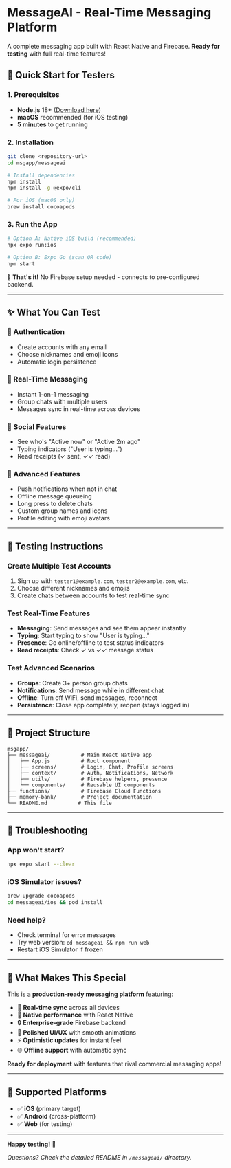 # MessageAI - Real-Time Messaging Platform

A complete messaging app built with React Native and Firebase. **Ready for testing** with full real-time features!

## 🚀 Quick Start for Testers

### 1. Prerequisites
- **Node.js** 18+ ([Download here](https://nodejs.org/))
- **macOS** recommended (for iOS testing)
- **5 minutes** to get running

### 2. Installation
```bash
git clone <repository-url>
cd msgapp/messageai

# Install dependencies
npm install
npm install -g @expo/cli

# For iOS (macOS only)
brew install cocoapods
```

### 3. Run the App
```bash
# Option A: Native iOS build (recommended)
npx expo run:ios

# Option B: Expo Go (scan QR code)
npm start
```

**🎉 That's it!** No Firebase setup needed - connects to pre-configured backend.

---

## ✨ What You Can Test

### 🔐 Authentication
- Create accounts with any email
- Choose nicknames and emoji icons
- Automatic login persistence

### 💬 Real-Time Messaging  
- Instant 1-on-1 messaging
- Group chats with multiple users
- Messages sync in real-time across devices

### 👥 Social Features
- See who's "Active now" or "Active 2m ago"
- Typing indicators ("User is typing...")
- Read receipts (✓ sent, ✓✓ read)

### 🎨 Advanced Features
- Push notifications when not in chat
- Offline message queueing
- Long press to delete chats
- Custom group names and icons
- Profile editing with emoji avatars

---

## 🧪 Testing Instructions

### Create Multiple Test Accounts
1. Sign up with `tester1@example.com`, `tester2@example.com`, etc.
2. Choose different nicknames and emojis
3. Create chats between accounts to test real-time sync

### Test Real-Time Features
- **Messaging**: Send messages and see them appear instantly
- **Typing**: Start typing to show "User is typing..." 
- **Presence**: Go online/offline to test status indicators
- **Read receipts**: Check ✓ vs ✓✓ message status

### Test Advanced Scenarios
- **Groups**: Create 3+ person group chats
- **Notifications**: Send message while in different chat
- **Offline**: Turn off WiFi, send messages, reconnect
- **Persistence**: Close app completely, reopen (stays logged in)

---

## 📁 Project Structure

```
msgapp/
├── messageai/          # Main React Native app
│   ├── App.js          # Root component
│   ├── screens/        # Login, Chat, Profile screens
│   ├── context/        # Auth, Notifications, Network
│   ├── utils/          # Firebase helpers, presence
│   └── components/     # Reusable UI components
├── functions/          # Firebase Cloud Functions
├── memory-bank/        # Project documentation
└── README.md          # This file
```

---

## 🔧 Troubleshooting

### App won't start?
```bash
npx expo start --clear
```

### iOS Simulator issues?
```bash
brew upgrade cocoapods
cd messageai/ios && pod install
```

### Need help?
- Check terminal for error messages
- Try web version: `cd messageai && npm run web`
- Restart iOS Simulator if frozen

---

## 🎯 What Makes This Special

This is a **production-ready messaging platform** featuring:

- 🚀 **Real-time sync** across all devices
- 📱 **Native performance** with React Native
- 🔒 **Enterprise-grade** Firebase backend  
- 🎨 **Polished UI/UX** with smooth animations
- ⚡ **Optimistic updates** for instant feel
- 🌐 **Offline support** with automatic sync

**Ready for deployment** with features that rival commercial messaging apps!

---

## 📱 Supported Platforms

- ✅ **iOS** (primary target)
- ✅ **Android** (cross-platform)  
- ✅ **Web** (for testing)

---

**Happy testing!** 🎉

*Questions? Check the detailed README in `/messageai/` directory.*
